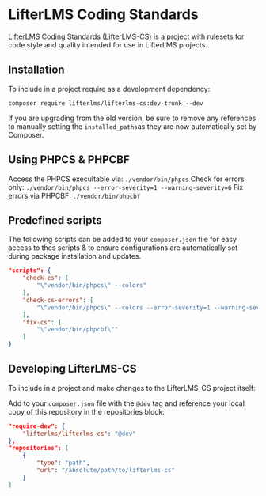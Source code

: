 LifterLMS Coding Standards
==========================

LifterLMS Coding Standards (LifterLMS-CS) is a project with rulesets for code style and quality intended for use in LifterLMS projects.


## Installation

To include in a project require as a development dependency:

`composer require lifterlms/lifterlms-cs:dev-trunk --dev`

If you are upgrading from the old version, be sure to remove any references to manually setting the `installed_paths`as they are now automatically set by Composer.

## Using PHPCS & PHPCBF

Access the PHPCS execultable via: `./vendor/bin/phpcs`
Check for errors only: `./vendor/bin/phpcs --error-severity=1 --warning-severity=6`
Fix errors via PHPCBF: `./vendor/bin/phpcbf`

## Predefined scripts

The following scripts can be added to your `composer.json` file for easy access to thes scripts & to ensure configurations are automatically set during package installation and updates.

```json
"scripts": {
    "check-cs": [
        "\"vendor/bin/phpcs\" --colors"
    ],
    "check-cs-errors": [
        "\"vendor/bin/phpcs\" --colors --error-severity=1 --warning-severity=6"
    ],
    "fix-cs": [
        "\"vendor/bin/phpcbf\""
    ]
}
```

## Developing LifterLMS-CS

To include in a project and make changes to the LifterLMS-CS project itself:

Add to your `composer.json` file with the `@dev` tag and reference your local copy of this repository in the repositories block:

```json
"require-dev": {
    "lifterlms/lifterlms-cs": "@dev"
},
"repositories": [
    {
        "type": "path",
        "url": "/absolute/path/to/lifterlms-cs"
    }
]
```
